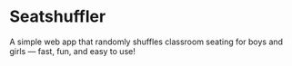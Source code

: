 # Seatshuffler
A simple web app that randomly shuffles classroom seating for boys and girls — fast, fun, and easy to use!
